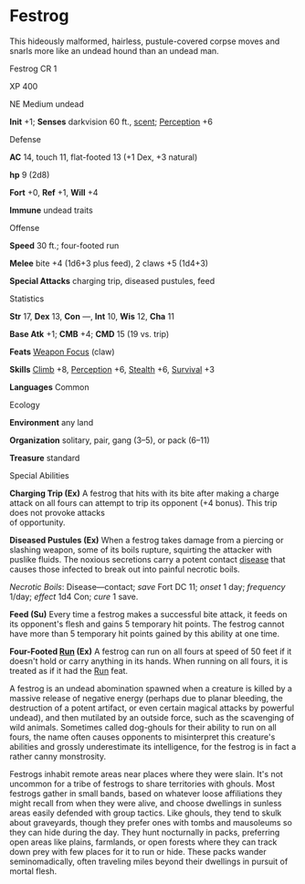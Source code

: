 # Festrog

This hideously malformed, hairless, pustule-covered corpse moves and snarls more like an undead hound than an undead man.

Festrog CR 1

XP 400

NE Medium undead

**Init** +1; **Senses** darkvision 60 ft., [scent](/pathfinderRPG/prd/monsters/universalMonsterRules.html#_scent); [Perception](/pathfinderRPG/prd/skills/perception.html#_perception) +6

Defense

**AC** 14, touch 11, flat-footed 13 (+1 Dex, +3 natural)

**hp** 9 (2d8)

**Fort** +0, **Ref** +1, **Will** +4

**Immune** undead traits

Offense

**Speed** 30 ft.; four-footed run

**Melee** bite +4 (1d6+3 plus feed), 2 claws +5 (1d4+3)

**Special Attacks** charging trip, diseased pustules, feed

Statistics

**Str** 17, **Dex** 13, **Con** —, **Int** 10, **Wis** 12, **Cha** 11

**Base Atk** +1; **CMB** +4; **CMD** 15 (19 vs. trip)

**Feats** [Weapon Focus](/pathfinderRPG/prd/feats.html#_weapon-focus) (claw)

**Skills** [Climb](/pathfinderRPG/prd/skills/climb.html#_climb) +8, [Perception](/pathfinderRPG/prd/skills/perception.html#_perception) +6, [Stealth](/pathfinderRPG/prd/skills/stealth.html#_stealth) +6, [Survival](/pathfinderRPG/prd/skills/survival.html#_survival) +3

**Languages** Common

Ecology

**Environment** any land

**Organization** solitary, pair, gang (3–5), or pack (6–11)

**Treasure** standard

Special Abilities

**Charging Trip (Ex)** A festrog that hits with its bite after making a charge attack on all fours can attempt to trip its opponent (+4 bonus). This trip does not provoke attacks   
of opportunity.

**Diseased Pustules (Ex)** When a festrog takes damage from a piercing or slashing weapon, some of its boils rupture, squirting the attacker with puslike fluids. The noxious secretions carry a potent contact [disease](/pathfinderRPG/prd/monsters/universalMonsterRules.html#_disease-(ex-or-su)) that causes those infected to break out into painful necrotic boils.

_Necrotic Boils_: Disease—contact; _save_ Fort DC 11; _onset_ 1 day; _frequency_ 1/day; _effect_ 1d4 Con; _cure_ 1 save.

**Feed (Su)** Every time a festrog makes a successful bite attack, it feeds on its opponent's flesh and gains 5 temporary hit points. The festrog cannot have more than 5 temporary hit points gained by this ability at one time.

**Four-Footed [Run](/pathfinderRPG/prd/feats.html#_run) (Ex)** A festrog can run on all fours at speed of 50 feet if it doesn't hold or carry anything in its hands. When running on all fours, it is treated as if it had the [Run](/pathfinderRPG/prd/feats.html#_run) feat.

A festrog is an undead abomination spawned when a creature is killed by a massive release of negative energy (perhaps due to planar bleeding, the destruction of a potent artifact, or even certain magical attacks by powerful undead), and then mutilated by an outside force, such as the scavenging of wild animals. Sometimes called dog-ghouls for their ability to run on all fours, the name often causes opponents to misinterpret this creature's abilities and grossly underestimate its intelligence, for the festrog is in fact a rather canny monstrosity.

Festrogs inhabit remote areas near places where they were slain. It's not uncommon for a tribe of festrogs to share territories with ghouls. Most festrogs gather in small bands, based on whatever loose affiliations they might recall from when they were alive, and choose dwellings in sunless areas easily defended with group tactics. Like ghouls, they tend to skulk about graveyards, though they prefer ones with tombs and mausoleums so they can hide during the day. They hunt nocturnally in packs, preferring open areas like plains, farmlands, or open forests where they can track down prey with few places for it to run or hide. These packs wander seminomadically, often traveling miles beyond their dwellings in pursuit of mortal flesh.

